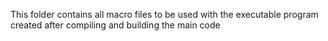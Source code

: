 This folder contains all macro files to be used with the executable program created after compiling and building the main code
